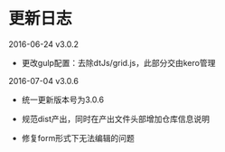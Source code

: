 # 更新日志

2016-06-24 v3.0.2

- 更改gulp配置：去除dtJs/grid.js，此部分交由kero管理

2016-07-04 v3.0.6

- 统一更新版本号为3.0.6

- 规范dist产出，同时在产出文件头部增加仓库信息说明

- 修复form形式下无法编辑的问题